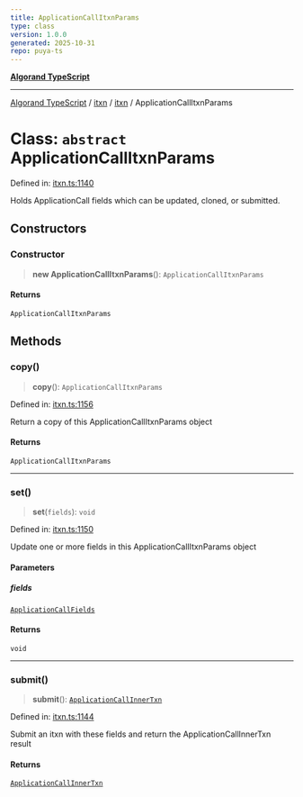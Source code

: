 ```yaml
---
title: ApplicationCallItxnParams
type: class
version: 1.0.0
generated: 2025-10-31
repo: puya-ts
---
```

[**Algorand TypeScript**](../../../../README.md)

***

[Algorand TypeScript](../../../../modules.md) / [itxn](../../../README.md) / [itxn](../README.md) / ApplicationCallItxnParams

# Class: `abstract` ApplicationCallItxnParams

Defined in: [itxn.ts:1140](https://github.com/algorandfoundation/puya-ts/blob/main/packages/algo-ts/src/itxn.ts#L1140)

Holds ApplicationCall fields which can be updated, cloned, or submitted.

## Constructors

### Constructor

> **new ApplicationCallItxnParams**(): `ApplicationCallItxnParams`

#### Returns

`ApplicationCallItxnParams`

## Methods

### copy()

> **copy**(): `ApplicationCallItxnParams`

Defined in: [itxn.ts:1156](https://github.com/algorandfoundation/puya-ts/blob/main/packages/algo-ts/src/itxn.ts#L1156)

Return a copy of this ApplicationCallItxnParams object

#### Returns

`ApplicationCallItxnParams`

***

### set()

> **set**(`fields`): `void`

Defined in: [itxn.ts:1150](https://github.com/algorandfoundation/puya-ts/blob/main/packages/algo-ts/src/itxn.ts#L1150)

Update one or more fields in this ApplicationCallItxnParams object

#### Parameters

##### fields

[`ApplicationCallFields`](../interfaces/ApplicationCallFields.md)

#### Returns

`void`

***

### submit()

> **submit**(): [`ApplicationCallInnerTxn`](../interfaces/ApplicationCallInnerTxn.md)

Defined in: [itxn.ts:1144](https://github.com/algorandfoundation/puya-ts/blob/main/packages/algo-ts/src/itxn.ts#L1144)

Submit an itxn with these fields and return the ApplicationCallInnerTxn result

#### Returns

[`ApplicationCallInnerTxn`](../interfaces/ApplicationCallInnerTxn.md)
